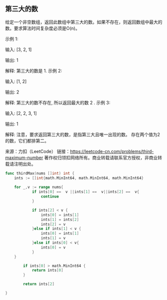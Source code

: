 ##  第三大的数

给定一个非空数组，返回此数组中第三大的数。如果不存在，则返回数组中最大的数。要求算法时间复杂度必须是O(n)。

示例 1:

输入: [3, 2, 1]

输出: 1

解释: 第三大的数是 1.
示例 2:

输入: [1, 2]

输出: 2

解释: 第三大的数不存在, 所以返回最大的数 2 .
示例 3:

输入: [2, 2, 3, 1]

输出: 1

解释: 注意，要求返回第三大的数，是指第三大且唯一出现的数。
存在两个值为2的数，它们都排第二。

来源：力扣（LeetCode）
链接：https://leetcode-cn.com/problems/third-maximum-number
著作权归领扣网络所有。商业转载请联系官方授权，非商业转载请注明出处。

```go
func thirdMax(nums []int) int {
    ints := []int{math.MinInt64, math.MinInt64, math.MinInt64}
    
    for _,v := range nums{
            if ints[0] ==  v ||ints[1] ==  v||ints[2] ==  v{
                continue
            }

            if ints[2] < v {
                ints[0] = ints[1]
                ints[1] = ints[2]
                ints[2] = v
            }else if ints[1] < v {
                ints[0] = ints[1]
                ints[1] = v
            }else if ints[0] < v{
                ints[0] = v
            }
    }

        if ints[0] > math.MinInt64 {
            return ints[0] 
        }

        return ints[2] 

}
```
